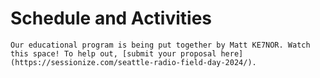 # Schedule and Activities

```{note}
Our educational program is being put together by Matt KE7NOR. Watch this space! To help out, [submit your proposal here](https://sessionize.com/seattle-radio-field-day-2024/).
```
